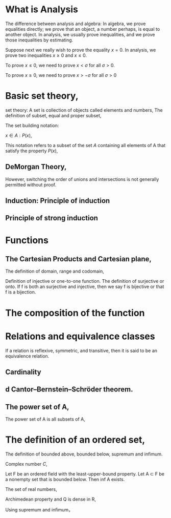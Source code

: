 # What is Analysis

The difference between analysis and algebra: In algebra, we prove equalities directly; we prove that an object, a number perhaps, is equal to another object. In analysis,
we usually prove inequalities, and we prove those inequalities by estimating.

Suppose next we really wish to prove the equality $x = 0$. In analysis, we prove two inequalities $x\geq 0$ and $x\leq 0$.

To prove $x\leq 0$, we need to prove $x< \sigma$ for all  $\sigma >0$. 

To prove $x\geq 0$, we need to prove $x>- \sigma$ for all  $\sigma >0$

# Basic set theory,
set theory: A set is collection of objects called elements and numbers,
The definition of subset, equal and proper subset,

The set building notation:

${x \in A:P(x)}$,

This notation refers to a subset of the set $A$ containing all elements of A that satisfy the property $P(x)$,

## DeMorgan Theory,

However, switching the order of unions and intersections is not generally permitted without proof. 

## Induction: Principle of induction
## Principle of strong induction

# Functions

## The Cartesian Products and Cartesian plane,
The definition of domain, range and codomain,

Definition of injective or one-to-one function. The definition of surjective or onto. If f is both an surjective and injective, then we say f is bijective or that f is a bijection.

# The composition of the function
# Relations and equivalence classes
If a relation is reflexive, symmetric, and transitive, then it is said to be an equivalence relation.

## Cardinality

## d Cantor–Bernstein–Schröder theorem.

## The power set of A, 
The power set of A is all subsets of A,

# The definition of an ordered set, 
The definition of bounded above, bounded below, supremum and infimum.










Complex number $C$,

Let F be an ordered field with the least-upper-bound property. Let A ⊂ F be a nonempty set that is bounded below. Then inf A exists.

The set of real numbers,

Archimedean property and Q is dense in R,

Using supremum and infimum，

